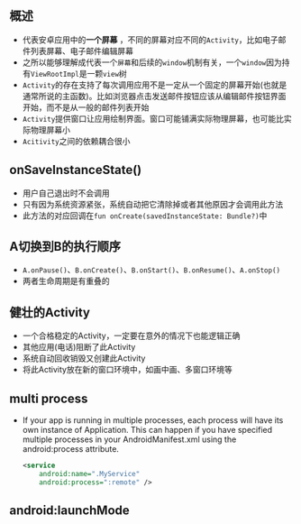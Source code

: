 ## 概述

* 代表安卓应用中的**一个屏幕** ，不同的屏幕对应不同的`Activity`，比如电子邮件列表屏幕、电子邮件编辑屏幕
* 之所以能够理解成代表一个`屏幕`和后续的`window`机制有关，一个`window`因为持有`ViewRootImpl`是一颗`view`树
* `Activity`的存在支持了每次调用应用不是一定从一个固定的屏幕开始(也就是通常所说的主函数)。比如浏览器点击发送邮件按钮应该从编辑邮件按钮界面开始，而不是从一般的邮件列表开始
* `Activity`提供窗口让应用绘制界面。窗口可能铺满实际物理屏幕，也可能比实际物理屏幕小
* `Acitivity`之间的依赖耦合很小

## onSaveInstanceState()

* 用户自己退出时不会调用
* 只有因为系统资源紧张，系统自动把它清除掉或者其他原因才会调用此方法
* 此方法的对应回调在`fun onCreate(savedInstanceState: Bundle?)`中

## A切换到B的执行顺序

* `A.onPause()`、`B.onCreate()`、`B.onStart()`、`B.onResume()`、`A.onStop()`
* 两者生命周期是有重叠的

## 健壮的Activity

* 一个合格稳定的Activity，一定要在意外的情况下也能逻辑正确
* 其他应用(电话)阻断了此Activity
* 系统自动回收销毁又创建此Activity
* 将此Activity放在新的窗口环境中，如画中画、多窗口环境等

## multi process

* If your app is running in multiple processes, each process will have its own instance of Application. This can happen if you have specified multiple processes in your AndroidManifest.xml using the android:process attribute.

  ```xml
  <service
      android:name=".MyService"
      android:process=":remote" />
  ```

## android:launchMode